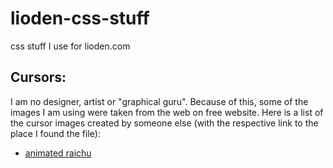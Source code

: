 # lioden-css-stuff
css stuff I use for lioden.com


## Cursors:
I am no designer, artist or "graphical guru". Because of this, some of the images I am using were taken from the web on free website. Here is a list of the cursor images created by someone else (with the respective link to the place I found the file): 
* [animated raichu](http://www.rw-designer.com/cursor-detail/139242)
